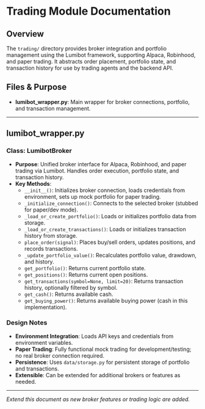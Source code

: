 # Trading Module Documentation

## Overview
The `trading/` directory provides broker integration and portfolio management using the Lumibot framework, supporting Alpaca, Robinhood, and paper trading. It abstracts order placement, portfolio state, and transaction history for use by trading agents and the backend API.

## Files & Purpose
- **lumibot_wrapper.py**: Main wrapper for broker connections, portfolio, and transaction management.

---

## lumibot_wrapper.py

### Class: LumibotBroker
- **Purpose**: Unified broker interface for Alpaca, Robinhood, and paper trading via Lumibot. Handles order execution, portfolio state, and transaction history.
- **Key Methods**:
    - `__init__()`: Initializes broker connection, loads credentials from environment, sets up mock portfolio for paper trading.
    - `_initialize_connection()`: Connects to the selected broker (stubbed for paper/dev mode).
    - `_load_or_create_portfolio()`: Loads or initializes portfolio data from storage.
    - `_load_or_create_transactions()`: Loads or initializes transaction history from storage.
    - `place_order(signal)`: Places buy/sell orders, updates positions, and records transactions.
    - `_update_portfolio_value()`: Recalculates portfolio value, drawdown, and history.
    - `get_portfolio()`: Returns current portfolio state.
    - `get_positions()`: Returns current open positions.
    - `get_transactions(symbol=None, limit=20)`: Returns transaction history, optionally filtered by symbol.
    - `get_cash()`: Returns available cash.
    - `get_buying_power()`: Returns available buying power (cash in this implementation).

### Design Notes
- **Environment Integration**: Loads API keys and credentials from environment variables.
- **Paper Trading**: Fully functional mock trading for development/testing; no real broker connection required.
- **Persistence**: Uses `data/storage.py` for persistent storage of portfolio and transactions.
- **Extensible**: Can be extended for additional brokers or features as needed.

---

*Extend this document as new broker features or trading logic are added.*
